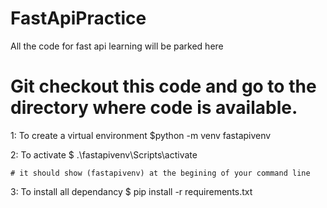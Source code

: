 # FastApiPractice
All the code for fast api learning will be parked here

# Git checkout this code and go to the directory where code is available.

1: To create a virtual environment 
    $python -m venv fastapivenv

2: To activate 
    $ .\fastapivenv\Scripts\activate

    # it should show (fastapivenv) at the begining of your command line

3: To install all dependancy 
    $ pip install -r requirements.txt

